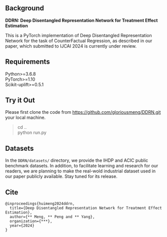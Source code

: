 ##  Background 
**DDRN: Deep Disentangled Representation Network for Treatment Effect Estimation**

This is a PyTorch implementation of Deep Disentangled Representation Network for the task of CounterFactual Regression,
as described in our paper, which submitted to IJCAI 2024 is currently under review.

## Requirements
Python>=3.6.8 \
PyTorch>=1.10 \
Scikit-uplift>=0.5.1


## Try it Out
Please first clone the code from https://github.com/gloriousmeng/DDRN.git your local machine.

>cd ..\
>python run.py

## Datasets
In the ```DDRN/datasets/``` directory, we provide the IHDP and ACIC public benchmark datasets.
In addition, to facilitate learning and research for our readers, 
we are planning to make the real-wold industrial dataset used in our paper publicly available. Stay tuned for its release.

## Cite
```angular2html
@inproceedings{huimeng2024ddrn,
  title={Deep Disentangled Representation Network for Treatment Effect Estimation},
  author={** Meng, ** Peng and ** Yang},
  organization={***},
  year={2024}
}
```





